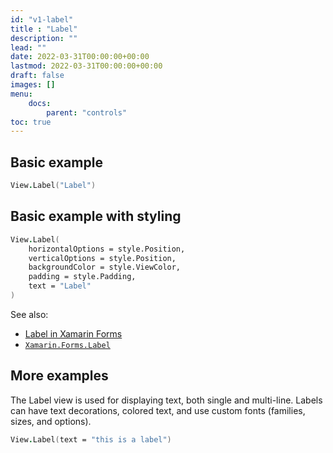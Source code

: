 ```yaml
---
id: "v1-label"
title : "Label"
description: ""
lead: ""
date: 2022-03-31T00:00:00+00:00
lastmod: 2022-03-31T00:00:00+00:00
draft: false
images: []
menu:
    docs:
        parent: "controls"
toc: true
---
```


## Basic example

```fs
View.Label("Label")
```

## Basic example with styling

```fs
View.Label(
    horizontalOptions = style.Position,
    verticalOptions = style.Position,
    backgroundColor = style.ViewColor,
    padding = style.Padding,
    text = "Label"
)
```

See also:

* [Label in Xamarin Forms](https://docs.microsoft.com/en-us/xamarin/xamarin-forms/user-interface/text/Label)
* [`Xamarin.Forms.Label`](https://docs.microsoft.com/en-us/dotnet/api/Xamarin.Forms.Label)

## More examples

The Label view is used for displaying text, both single and multi-line. Labels can have text decorations, colored text, and use custom fonts (families, sizes, and options).

```fs
View.Label(text = "this is a label")
```
